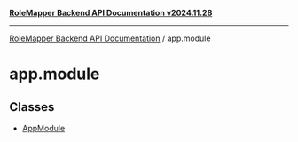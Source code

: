 [**RoleMapper Backend API Documentation v2024.11.28**](../README.md)

***

[RoleMapper Backend API Documentation](../modules.md) / app.module

# app.module

## Classes

- [AppModule](classes/AppModule.md)
